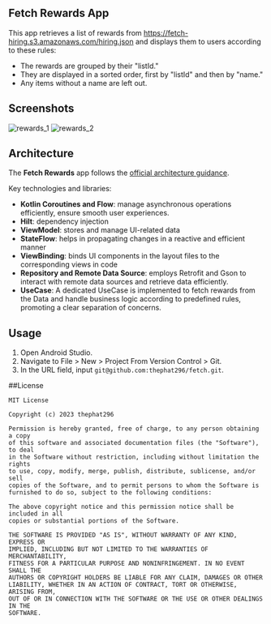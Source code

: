 ## Fetch Rewards App
This app retrieves a list of rewards from https://fetch-hiring.s3.amazonaws.com/hiring.json and displays them to users according to these rules:
* The rewards are grouped by their "listId."
* They are displayed in a sorted order, first by "listId" and then by "name."
* Any items without a name are left out.

## Screenshots
![rewards_1](https://github.com/thephat296/fetch/assets/30050797/df5bff35-3c49-4736-8ece-f9fd1cb4070b)
![rewards_2](https://github.com/thephat296/fetch/assets/30050797/8eb63ae7-28d9-4908-b40a-0fc0acc9fde8)


## Architecture
The **Fetch Rewards** app follows the [official architecture guidance](https://developer.android.com/topic/architecture).

Key technologies and libraries:
* **Kotlin Coroutines and Flow**: manage asynchronous operations efficiently, ensure smooth user experiences.
* **Hilt**: dependency injection
* **ViewModel**: stores and manage UI-related data
* **StateFlow**: helps in propagating changes in a reactive and efficient manner
* **ViewBinding**: binds UI components in the layout files to the corresponding views in code
* **Repository and Remote Data Source**: employs Retrofit and Gson to interact with remote data sources and retrieve data efficiently.
* **UseCase**: A dedicated UseCase is implemented to fetch rewards from the Data and handle business logic according to predefined rules, promoting a clear separation of concerns.

## Usage
1. Open Android Studio.
2. Navigate to File > New > Project From Version Control > Git.
3. In the URL field, input `git@github.com:thephat296/fetch.git`.

##License
```
MIT License

Copyright (c) 2023 thephat296

Permission is hereby granted, free of charge, to any person obtaining a copy
of this software and associated documentation files (the "Software"), to deal
in the Software without restriction, including without limitation the rights
to use, copy, modify, merge, publish, distribute, sublicense, and/or sell
copies of the Software, and to permit persons to whom the Software is
furnished to do so, subject to the following conditions:

The above copyright notice and this permission notice shall be included in all
copies or substantial portions of the Software.

THE SOFTWARE IS PROVIDED "AS IS", WITHOUT WARRANTY OF ANY KIND, EXPRESS OR
IMPLIED, INCLUDING BUT NOT LIMITED TO THE WARRANTIES OF MERCHANTABILITY,
FITNESS FOR A PARTICULAR PURPOSE AND NONINFRINGEMENT. IN NO EVENT SHALL THE
AUTHORS OR COPYRIGHT HOLDERS BE LIABLE FOR ANY CLAIM, DAMAGES OR OTHER
LIABILITY, WHETHER IN AN ACTION OF CONTRACT, TORT OR OTHERWISE, ARISING FROM,
OUT OF OR IN CONNECTION WITH THE SOFTWARE OR THE USE OR OTHER DEALINGS IN THE
SOFTWARE.
```
